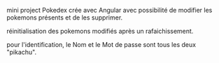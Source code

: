 mini project Pokedex crée avec Angular avec possibilité de modifier les pokemons présents et de les supprimer.

réinitialisation des pokemons modifiés après un rafaichissement.

pour l'identification, le Nom et le Mot de passe sont tous les deux "pikachu".

